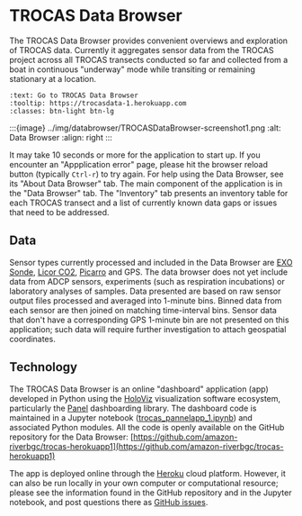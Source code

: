 # TROCAS Data Browser

The TROCAS Data Browser provides convenient overviews and exploration of TROCAS data. Currently it aggregates sensor data from the TROCAS project across all TROCAS transects conducted so far and collected from a boat in continuous "underway" mode while transiting or remaining stationary at a location.

```{link-button} https://trocasdata-1.herokuapp.com
:text: Go to TROCAS Data Browser
:tooltip: https://trocasdata-1.herokuapp.com
:classes: btn-light btn-lg
```

:::{image} ../img/databrowser/TROCASDataBrowser-screenshot1.png
:alt: Data Browser
:align: right
:::

It may take 10 seconds or more for the application to start up. If you encounter an "Appplication error" page, please hit the browser reload button (typically `Ctrl-r`) to try again. For help using the Data Browser, see its "About Data Browser" tab. The main component of the application is in the "Data Browser" tab. The "Inventory" tab presents an inventory table for each TROCAS transect and a list of currently known data gaps or issues that need to be addressed.

## Data

Sensor types currently processed and included in the Data Browser are [EXO Sonde](https://www.ysi.com/exo), [Licor CO2](https://www.licor.com/env/products/gas_analysis/), [Picarro](https://www.picarro.com/products/g2201i_isotopic_analyzer) and GPS. The data browser does not yet include data from ADCP sensors, experiments (such as respiration incubations) or laboratory analyses of samples. Data presented are based on raw sensor output files processed and averaged into 1-minute bins. Binned data from each sensor are then joined on matching time-interval bins. Sensor data that don't have a corresponding GPS 1-minute bin are not presented on this application; such data will require further investigation to attach geospatial coordinates.

## Technology

The TROCAS Data Browser is an online "dashboard" application (app) developed in Python using the [HoloViz](https://holoviz.org/) visualization software ecosystem, particularly the [Panel](https://panel.holoviz.org/) dashboarding library. The dashboard code is maintained in a Jupyter notebook ([trocas_pannelapp_1.ipynb](https://github.com/amazon-riverbgc/trocas-herokuapp1/blob/master/trocas_pannelapp_1.ipynb)) and associated Python modules. All the code is openly available on the GitHub repository for the Data Browser: [https://github.com/amazon-riverbgc/trocas-herokuapp1](https://github.com/amazon-riverbgc/trocas-herokuapp1)

The app is deployed online through the [Heroku](https://www.heroku.com) cloud platform. However, it can also be run locally in your own computer or computational resource; please see the information found in the GitHub repository and in the Jupyter notebook, and post questions there as [GitHub issues](https://github.com/amazon-riverbgc/trocas-herokuapp1/issues).
